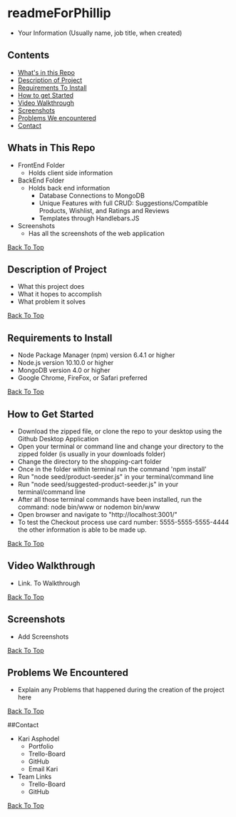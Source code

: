 # readmeForPhillip
* Your Information (Usually name, job title, when created)

## Contents
* [What's in this Repo](#whats-in-this-repo)
* [Description of Project](#description-ofproject)
* [Requirements To Install](#requirements-to-install)
* [How to get Started](#how-to-get-started)
* [Video Walkthrough](#video-walkthrough)
* [Screenshots](#screenshots)
* [Problems We encountered](#problems-we-encountered)
* [Contact](#contact)

## Whats in This Repo
* FrontEnd Folder
    * Holds client side information
* BackEnd Folder
    * Holds back end information
        * Database Connections to MongoDB
        * Unique Features with full CRUD: Suggestions/Compatible Products, Wishlist, and Ratings and Reviews
        * Templates through Handlebars.JS
* Screenshots
    * Has all the screenshots of the web application

[Back To Top](#readmeforphillip)

## Description of Project
* What this project does
* What it hopes to accomplish
* What problem it solves

[Back To Top](#readmeforphillip)

## Requirements to Install
* Node Package Manager (npm) version 6.4.1 or higher
* Node.js version 10.10.0 or higher
* MongoDB version 4.0 or higher
* Google Chrome, FireFox, or Safari preferred

[Back To Top](#readmeforphillip)

## How to Get Started
* Download the zipped file, or clone the repo to your desktop using the Github Desktop Application
* Open your terminal or command line and change your directory to the zipped folder (is usually in your downloads folder)
* Change the directory to the shopping-cart folder
* Once in the folder within terminal run the command 'npm install'
* Run "node seed/product-seeder.js" in your terminal/command line
* Run "node seed/suggested-product-seeder.js" in your terminal/command line
* After all those terminal commands have been installed, run the command: node bin/www or nodemon bin/www
* Open browser and navigate to "http://localhost:3001/"
* To test the Checkout process use card number: 5555-5555-5555-4444 the other information is able to be made up.

[Back To Top](#readmeforphillip)

## Video Walkthrough
* Link. To Walkthrough

[Back To Top](#readmeforphillip)

## Screenshots
* Add Screenshots

[Back To Top](#readmeforphillip)

## Problems We Encountered
* Explain any Problems that happened during the creation of the project here

[Back To Top](#readmeforphillip)

##Contact
* Kari Asphodel
    * Portfolio
    * Trello-Board
    * GitHub
    * Email Kari
* Team Links
    * Trello-Board
    * GitHub

[Back To Top](#readmeforphillip)